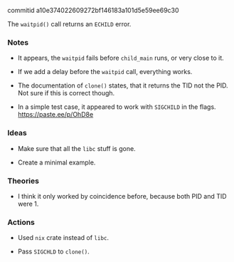 commitid a10e374022609272bf146183a101d5e59ee69c30

The `waitpid()` call returns an `ECHILD` error.

### Notes

-   It appears, the `waitpid` fails before `child_main` runs, or very close to it.

-   If we add a delay before the `waitpid` call, everything works.

-   The documentation of `clone()` states, that it returns the TID not the
    PID.  Not sure if this is correct though.

-   In a simple test case, it appeared to work with `SIGCHILD` in the flags.
    https://paste.ee/p/OhD8e

### Ideas

-   Make sure that all the `libc` stuff is gone.

-   Create a minimal example.

### Theories

-   I think it only worked by coincidence before, because both PID and TID were 1.

### Actions

-   Used `nix` crate instead of `libc`.

-   Pass `SIGCHLD` to `clone()`.
